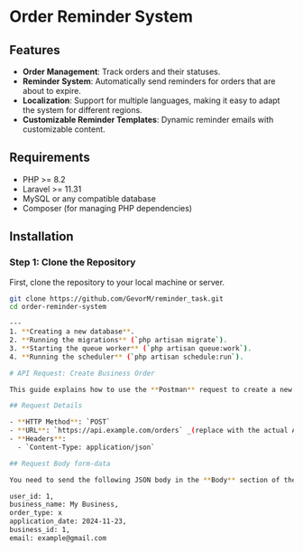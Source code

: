 # Order Reminder System


## Features

- **Order Management**: Track orders and their statuses.
- **Reminder System**: Automatically send reminders for orders that are about to expire.
- **Localization**: Support for multiple languages, making it easy to adapt the system for different regions.
- **Customizable Reminder Templates**: Dynamic reminder emails with customizable content.

## Requirements

- PHP >= 8.2
- Laravel >= 11.31
- MySQL or any compatible database
- Composer (for managing PHP dependencies)

## Installation

### Step 1: Clone the Repository

First, clone the repository to your local machine or server.

```bash
git clone https://github.com/GevorM/reminder_task.git
cd order-reminder-system

---
1. **Creating a new database**.
2. **Running the migrations** (`php artisan migrate`).
3. **Starting the queue worker** (`php artisan queue:work`).
4. **Running the scheduler** (`php artisan schedule:run`).

# API Request: Create Business Order

This guide explains how to use the **Postman** request to create a new business order in the system.

## Request Details

- **HTTP Method**: `POST`
- **URL**: `https://api.example.com/orders` _(replace with the actual API endpoint)_
- **Headers**:
  - `Content-Type: application/json`

## Request Body form-data

You need to send the following JSON body in the **Body** section of the Postman request:

user_id: 1,
business_name: My Business,
order_type: x
application_date: 2024-11-23,
business_id: 1,
email: example@gmail.com
